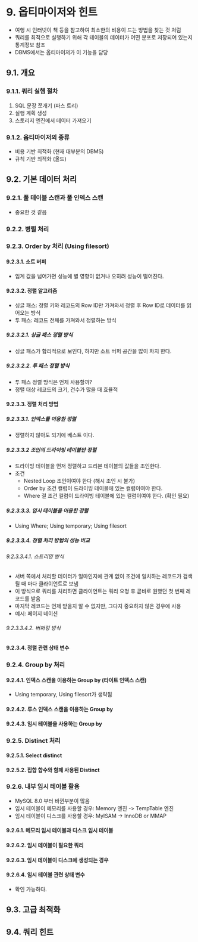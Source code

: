 
# 9. 옵티마이저와 힌트
- 여행 시 인터넷이 책 등을 참고하여 최소한의 비용이 드는 방법을 찾는 것 처럼
- 쿼리를 최적으로 실행하기 위해 각 테이블의 데이터가 어떤 분포로 저장되어 있는지 통계정보 참조
- DBMS에서는 옵티마이저가 이 기능을 담당


## 9.1. 개요

### 9.1.1. 쿼리 실행 절차
1. SQL 문장 쪼개기 (파스 트리)
2. 실행 계획 생성
3. 스토리지 엔진에서 데이터 가져오기

### 9.1.2. 옵티마이저의 종류
- 비용 기반 최적화 (현재 대부분의 DBMS)
- 규칙 기반 최적화 (올드)

## 9.2. 기본 데이터 처리

### 9.2.1. 풀 테이블 스캔과 풀 인덱스 스캔
- 중요한 것 같음

### 9.2.2. 병렬 처리

### 9.2.3. Order by 처리 (Using filesort)

#### 9.2.3.1. 소트 버퍼
- 임계 값을 넘어가면 성능에 별 영향이 없거나 오히려 성능이 떨어진다.

#### 9.2.3.2. 정렬 알고리즘
- 싱글 패스: 정렬 키와 레코드의 Row ID만 가져와서 정렬 후 Row ID로 데이터를 읽어오는 방식
- 투 패스: 레코드 전체를 가져와서 정렬하는 방식

##### 9.2.3.2.1. 싱글 패스 정렬 방식
- 싱글 패스가 합리적으로 보인다, 하지만 소트 버퍼 공간을 많이 차지 한다.

##### 9.2.3.2.2. 투 패스 정렬 방식
- 투 패스 정렬 방식은 언제 사용할까?
- 정렬 대상 레코드의 크기, 건수가 많을 때 효율적


#### 9.2.3.3. 정렬 처리 방법

##### 9.2.3.3.1. 인덱스를 이용한 정렬
- 정렬하지 않아도 되기에 베스트 이다.

##### 9.2.3.3.2 조인의 드라이빙 테이블만 정렬
- 드라이빙 테이블을 먼저 정렬하고 드리븐 테이블의 값들을 조인한다.
- 조건
  - Nested Loop 조인이여야 한다 (해시 조인 시 불가)
  - Order by 조건 컬럼이 드라이빙 테이블에 있는 컬럼이여야 한다.
  - Where 절 조건 컬럼이 드라이빙 테이블에 있는 컬럼이여야 한다. (확인 필요)

##### 9.2.3.3.3. 임시 테이블을 이용한 정렬
- Using Where; Using temporary; Using filesort

##### 9.2.3.3.4. 정렬 처리 방법의 성능 비교


###### 9.2.3.3.4.1. 스트리밍 방식
- 서버 쪽에서 처리할 데이터가 얼마인지에 관계 없이 조건에 일치하는 레코드가 검색 될 때 마다 클라이언트로 보냄
- 이 방식으로 쿼리를 처리하면 클라이언트는 쿼리 요청 후 곧바로 원했던 첫 번째 레코드를 받음
- 마지막 레코드는 언제 받을지 알 수 없지만, 그다지 중요하지 않은 경우에 사용
- 예시: 페이지 네이션

###### 9.2.3.3.4.2. 버퍼링 방식 

#### 9.2.3.4. 정렬 관련 상태 변수

### 9.2.4. Group by 처리

#### 9.2.4.1. 인덱스 스캔을 이용하는 Group by (타이트 인덱스 스캔)
- Using temporary, Using filesort가 생략됨

#### 9.2.4.2. 루스 인덱스 스캔을 이용하는 Group by

#### 9.2.4.3. 임시 테이블을 사용하는 Group by

### 9.2.5. Distinct 처리

#### 9.2.5.1. Select distinct

#### 9.2.5.2. 집합 합수와 함께 사용된 Distinct

### 9.2.6. 내부 임시 테이블 활용
- MySQL 8.0 부터 바뀐부분이 많음
- 임시 테이블이 메모리를 사용할 경우: Memory 엔진 -> TempTable 엔진
- 임시 테이블이 디스크를 사용할 경우: MyISAM -> InnoDB or MMAP

#### 9.2.6.1. 메모리 임시 테이블과 디스크 임시 테이블

#### 9.2.6.2. 임시 테이블이 필요한 쿼리

#### 9.2.6.3. 임시 테이블이 디스크에 생성되는 경우 

#### 9.2.6.4. 임시 테이블 관련 상태 변수
- 확인 가능하다.


## 9.3. 고급 최적화

## 9.4. 쿼리 힌트